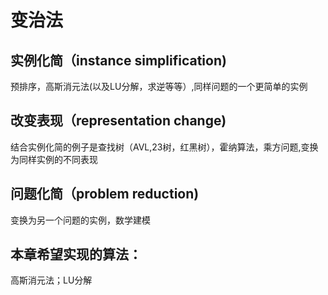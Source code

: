 # 变治法
## 实例化简（instance simplification)
预排序，高斯消元法(以及LU分解，求逆等等）,同样问题的一个更简单的实例
## 改变表现（representation change)
结合实例化简的例子是查找树（AVL,23树，红黑树），霍纳算法，乘方问题,变换为同样实例的不同表现
## 问题化简（problem reduction)
变换为另一个问题的实例，数学建模
## 本章希望实现的算法：
高斯消元法；LU分解
